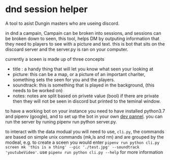 # dnd session helper

A tool to asist Dungin masters who are useing discord.

in dnd a campain, Campain can be broken into sessions, and sessions can be broken down to seen, this tool, helps DM by outputing information that they need to players to see with a picture and text. this is bot that sits on the discoard server and the server.py is ran on your computer.

currently a sceen is made up of three concepts

+ title : a handy thing that will let you know what seen your looking at
+ picture: this can be a map, or a picture of an important chariter, something sets the seen for you and the players.
+ soundtrack: this is something that is played in the background, (this needs to be worked on)
+ notes: notes are split based on privete value (bool) if there are private then they will not be seen in discord but printed to the teminal window.

to have a working bot on your instance you need to have installed python3.7 and pipenv (google), and to set up the bot in your own [dev pannel](https://discord.com/developers/applications). you can run the server by runing pipenv run python server.py.

to interact with the data modual you will need to use, `cli.py`, the commands are based on simple unix commands (mk,ls and rm) and are grouped by the modeal, e.g. to create a sceen you would enter `pipenv run python cli.py screen mk 'this is a thing' --pic './test.jpg' --soundtrack 'youtubeVideo'`. use `pipenv run python cli.py --help` for more information
